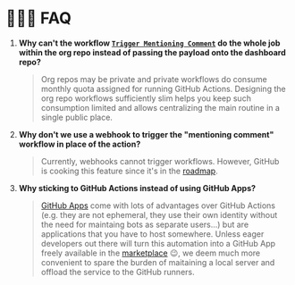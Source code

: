 🙋🏻‍♂️ FAQ
=======

1. **Why can't the workflow [`Trigger Mentioning Comment`][1] do the whole job within the org repo instead
  of passing the payload onto the dashboard repo?**

    >Org repos may be private and private workflows do consume monthly quota assigned for running GitHub Actions.
    Designing the org repo workflows sufficiently slim helps you keep such consumption limited and allows centralizing
    the main routine in a single public place.

1. **Why don't we use a webhook to trigger the "mentioning comment" workflow in place of the action?**

    >Currently, webhooks cannot trigger workflows. However, GitHub is cooking this feature since it's in the [roadmap][2].

1. **Why sticking to GitHub Actions instead of using GitHub Apps?**

    >[GitHub Apps][3] come with lots of advantages over GitHub Actions (e.g. they are not ephemeral, they use their own
    identity without the need for maintaing bots as separate users...) but are applications that you have to host
    somewhere. Unless eager developers out there will turn this automation into a GitHub App freely available in the
    [marketplace][4] 😉, we deem much more convenient to spare the burden of maitaining a local server and offload
    the service to the GitHub runners.

[1]: ./templates/.github/workflows/trigger-mentioning-comment.yml
[2]: https://github.com/github/roadmap/issues/52
[3]: https://docs.github.com/en/developers/apps/about-apps
[4]: https://github.com/marketplace?type=apps
